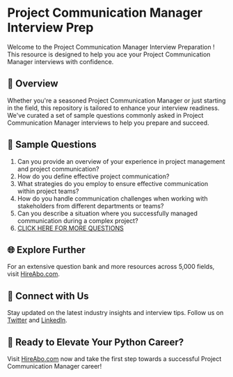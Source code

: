 # Project Communication Manager Interview Prep

Welcome to the Project Communication Manager Interview Preparation ! This resource is designed to help you ace your Project Communication Manager interviews with confidence.

## 🚀 Overview

Whether you're a seasoned Project Communication Manager or just starting in the field, this repository is tailored to enhance your interview readiness. We've curated a set of sample questions commonly asked in Project Communication Manager interviews to help you prepare and succeed.

## 📝 Sample Questions

1. Can you provide an overview of your experience in project management and project communication?
2. How do you define effective project communication?
3. What strategies do you employ to ensure effective communication within project teams?
4. How do you handle communication challenges when working with stakeholders from different departments or teams?
5. Can you describe a situation where you successfully managed communication during a complex project?
6. [CLICK HERE FOR MORE QUESTIONS](https://hireabo.com/job/1_3_26/Project%20Communication%20Manager)

## 🌐 Explore Further

For an extensive question bank and more resources across 5,000 fields, visit [HireAbo.com](https://www.hireabo.com).

## 📱 Connect with Us

Stay updated on the latest industry insights and interview tips. Follow us on [Twitter](https://twitter.com/hireabo) and [LinkedIn](https://www.linkedin.com/in/hire-abo-3609972a8/).

## 🚀 Ready to Elevate Your Python Career?

Visit [HireAbo.com](https://www.hireabo.com) now and take the first step towards a successful Project Communication Manager career!